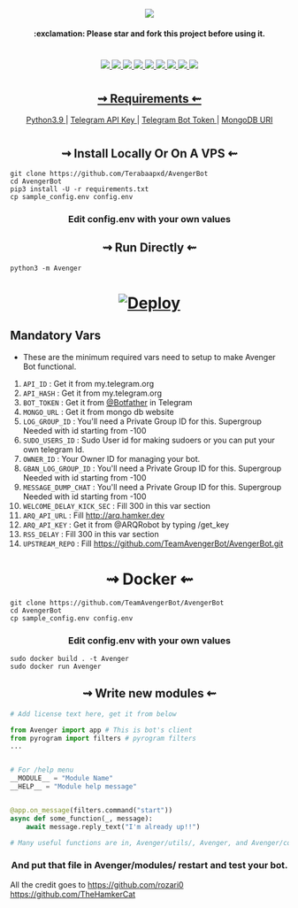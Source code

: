 <p align="center"><img src="https://github-readme-stats.vercel.app/api/pin/?username=Terabaapxd&repo=AvengerBot&theme=dark" /></a></p>

<h4 align="center">
    :exclamation: Please star and fork this project before using it.
</h4>

#

<p align="center">
<a href="https://github.com/TeamAvengerBot/AvengerBot/network/members"><img src="https://img.shields.io/github/forks/Terabaapxd/AvengerBot?style=social" />
<a href="https://github.com/TeamAvengerBot/AvengerBot"><img src="https://img.shields.io/github/stars/Terabaapxd/AvengerBot?style=social" />
<a href="https://github.com/TeamAvengerBot/AvengerBot"><img src="https://img.shields.io/github/watchers/terabaapxd/AvengerBot?style=social" />
<a href="https://github.com/TeamAvengerBot/AvengerBot"><img src="https://img.shields.io/github/repo-size/Terabaapxd/AvengerBot?style=social&logo=github" />
<a href="https://github.com/TeamAvengerBot/AvengerBot/commits/mukesh"><img src="https://img.shields.io/github/last-commit/TeamAvengerBot/AvengerBot?style=social&logo=github" />
<a href="https://github.com/TeamAvengerBot/AvengerBot/issues"><img src="https://img.shields.io/github/issues/Terabaapxd/AvengerBot?style=social&logo=github" />
<a href="https://app.codacy.com/project/badge/Grade/33ac0deeb7b14a028cf6bd574999abeb"><img src="https://img.shields.io/codacy/grade/33ac0deeb7b14a028cf6bd574999abeb?color=gold&logo=github&style=social" />
<a href="https://github.com/TeamAvengerBot/AvengerBot/pulls"><img src="https://img.shields.io/badge/PRs-welcome-brightgreen.svg?style=social&logo=github" />
<a href="https://gitHub.com/TeamAvengerBot/AvengerBot/graphs/commit-activity"><img src="https://img.shields.io/badge/Maintained-yes-green.svg?style=social&logo=github" />
</p>

#

<h2 align="center">
   ⇝ Requirements ⇜
</h2>

<p align="center">
    <a href="https://www.python.org/downloads/release/python-390/"> Python3.9 </a> |
    <a href="https://docs.pyrogram.org/intro/setup#api-keys"> Telegram API Key </a> |
    <a href="https://t.me/botfather"> Telegram Bot Token </a> |
    <a href="https://telegra.ph/How-To-get-Mongodb-URI-04-06"> MongoDB URI </a>
</p>

#

<h2 align="center">
   ⇝ Install Locally Or On A VPS ⇜
</h2>

```console
git clone https://github.com/Terabaapxd/AvengerBot
cd AvengerBot
pip3 install -U -r requirements.txt
cp sample_config.env config.env
```

<h3 align="center">
    Edit <b>config.env</b> with your own values
</h3>

<h2 align="center">
   ⇝ Run Directly ⇜
</h2>

```console
python3 -m Avenger
```
<h1>
    <p align="center">
        <a href="https://heroku.com/deploy?template=https://github.com/Terabaapxd/AvengerBot">
            <img src="https://www.herokucdn.com/deploy/button.svg" alt="Deploy">
        </a>
    </p>
</h1>

## Mandatory Vars

- These are the minimum required vars need to setup to make Avenger Bot functional.

1. `API_ID` : Get it from my.telegram.org 
2. `API_HASH`  : Get it from my.telegram.org 
3. `BOT_TOKEN` : Get it from [@Botfather](http://t.me/BotFather) in Telegram
4. `MONGO_URL` : Get it from mongo db website
5. `LOG_GROUP_ID` : You'll need a Private Group ID for this. Supergroup Needed with id starting from -100 
6. `SUDO_USERS_ID` : Sudo User id for making sudoers or you can put your own telegram Id.
7. `OWNER_ID` : Your Owner ID for managing your bot.
8. `GBAN_LOG_GROUP_ID` : You'll need a Private Group ID for this. Supergroup Needed with id starting from -100
9. `MESSAGE_DUMP_CHAT` : You'll need a Private Group ID for this. Supergroup Needed with id starting from -100
10. `WELCOME_DELAY_KICK_SEC` : Fill 300 in this var section
11. `ARQ_API_URL` : Fill http://arq.hamker.dev
13. `ARQ_API_KEY` : Get it from @ARQRobot by typing /get_key
14. `RSS_DELAY` : Fill 300 in this var section
15. `UPSTREAM_REPO` : Fill https://github.com/TeamAvengerBot/AvengerBot.git

<h1 align="center">
   ⇝ Docker ⇜
</h1>

```console
git clone https://github.com/TeamAvengerBot/AvengerBot
cd AvengerBot
cp sample_config.env config.env
```

<h3 align="center">
    Edit <b> config.env </b> with your own values
</h3>

```console
sudo docker build . -t Avenger
sudo docker run Avenger
```

<h2 align="center">
   ⇝ Write new modules ⇜
</h2>

```py
# Add license text here, get it from below

from Avenger import app # This is bot's client
from pyrogram import filters # pyrogram filters
...


# For /help menu
__MODULE__ = "Module Name"
__HELP__ = "Module help message"


@app.on_message(filters.command("start"))
async def some_function(_, message):
    await message.reply_text("I'm already up!!")

# Many useful functions are in, Avenger/utils/, Avenger, and Avenger/core/
```

<h3 align="center">
   And put that file in Avenger/modules/ restart and test your bot.
</h3>

All the credit goes to 
https://github.com/rozari0
https://github.com/TheHamkerCat
